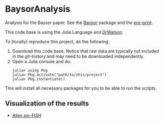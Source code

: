 # BaysorAnalysis

Analysis for the Baysor paper. See the [Baysor](https://github.com/hms-dbmi/Baysor) package and the [pre-print](https://doi.org/10.1101/2020.10.05.326777).

This code base is using the Julia Language and [DrWatson](https://juliadynamics.github.io/DrWatson.jl/stable/).

To (locally) reproduce this project, do the following:

1. Download this code base. Notice that raw data are typically not included in the
   git-history and may need to be downloaded independently.
2. Open a Julia console and do:
   ```
   julia> using Pkg
   julia> Pkg.activate("path/to/this/project")
   julia> Pkg.instantiate()
   ```

This will install all necessary packages for you to be able to run the scripts.


## Visualization of the results

- [Allen sm-FISH](http://vitessce.io/?url=https%3A%2F%2Fsealver.in%2Fvitessce%2Fallen_sm_fish.json&theme=dark)
